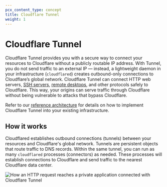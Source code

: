```yaml
---
pcx_content_type: concept
title: Cloudflare Tunnel
weight: 1
---
```


# Cloudflare Tunnel

Cloudflare Tunnel provides you with a secure way to connect your resources to Cloudflare without a publicly routable IP address. With Tunnel, you do not send traffic to an external IP — instead, a lightweight daemon in your infrastructure (`cloudflared`) creates outbound-only connections to Cloudflare’s global network. Cloudflare Tunnel can connect HTTP web servers, [SSH servers](/cloudflare-one/connections/connect-networks/use-cases/ssh/), [remote desktops](/cloudflare-one/connections/connect-networks/use-cases/rdp/), and other protocols safely to Cloudflare. This way, your origins can serve traffic through Cloudflare without being vulnerable to attacks that bypass Cloudflare.

Refer to our [reference architecture](/reference-architecture/sase-reference-architecture/) for details on how to implement Cloudflare Tunnel into your existing infrastructure.

## How it works

Cloudflared establishes outbound connections (tunnels) between your resources and Cloudflare's global network. Tunnels are persistent objects that route traffic to DNS records. Within the same tunnel, you can run as many `cloudflared` processes (connectors) as needed. These processes will establish connections to Cloudflare and send traffic to the nearest Cloudflare data center.

![How an HTTP request reaches a private application connected with Cloudflare Tunnel](/images/cloudflare-one/connections/connect-apps/handshake.jpg)